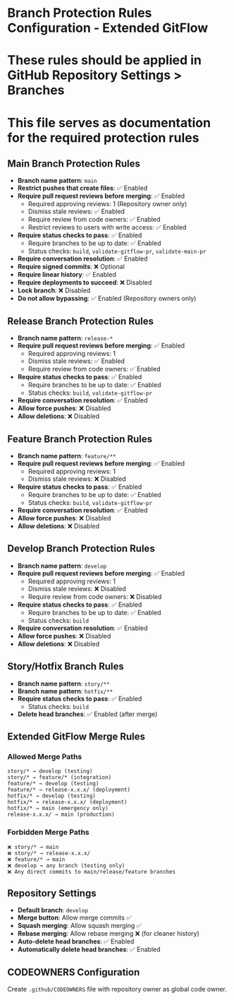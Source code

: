 # Branch Protection Rules Configuration - Extended GitFlow
# 
# These rules should be applied in GitHub Repository Settings > Branches
# This file serves as documentation for the required protection rules

## Main Branch Protection Rules
- **Branch name pattern**: `main`
- **Restrict pushes that create files**: ✅ Enabled
- **Require pull request reviews before merging**: ✅ Enabled
  - Required approving reviews: 1 (Repository owner only)
  - Dismiss stale reviews: ✅ Enabled
  - Require review from code owners: ✅ Enabled
  - Restrict reviews to users with write access: ✅ Enabled
- **Require status checks to pass**: ✅ Enabled
  - Require branches to be up to date: ✅ Enabled
  - Status checks: `build`, `validate-gitflow-pr`, `validate-main-pr`
- **Require conversation resolution**: ✅ Enabled
- **Require signed commits**: ❌ Optional
- **Require linear history**: ✅ Enabled
- **Require deployments to succeed**: ❌ Disabled
- **Lock branch**: ❌ Disabled
- **Do not allow bypassing**: ✅ Enabled (Repository owners only)

## Release Branch Protection Rules
- **Branch name pattern**: `release-*`
- **Require pull request reviews before merging**: ✅ Enabled
  - Required approving reviews: 1
  - Dismiss stale reviews: ✅ Enabled
  - Require review from code owners: ✅ Enabled
- **Require status checks to pass**: ✅ Enabled
  - Require branches to be up to date: ✅ Enabled
  - Status checks: `build`, `validate-gitflow-pr`
- **Require conversation resolution**: ✅ Enabled
- **Allow force pushes**: ❌ Disabled
- **Allow deletions**: ❌ Disabled

## Feature Branch Protection Rules
- **Branch name pattern**: `feature/**`
- **Require pull request reviews before merging**: ✅ Enabled
  - Required approving reviews: 1
  - Dismiss stale reviews: ❌ Disabled
- **Require status checks to pass**: ✅ Enabled
  - Require branches to be up to date: ✅ Enabled
  - Status checks: `build`, `validate-gitflow-pr`
- **Require conversation resolution**: ✅ Enabled
- **Allow force pushes**: ❌ Disabled
- **Allow deletions**: ❌ Disabled

## Develop Branch Protection Rules
- **Branch name pattern**: `develop`
- **Require pull request reviews before merging**: ✅ Enabled
  - Required approving reviews: 1
  - Dismiss stale reviews: ❌ Disabled
  - Require review from code owners: ❌ Disabled
- **Require status checks to pass**: ✅ Enabled
  - Require branches to be up to date: ✅ Enabled
  - Status checks: `build`
- **Require conversation resolution**: ✅ Enabled
- **Allow force pushes**: ❌ Disabled
- **Allow deletions**: ❌ Disabled

## Story/Hotfix Branch Rules
- **Branch name pattern**: `story/**`
- **Branch name pattern**: `hotfix/**`
- **Require status checks to pass**: ✅ Enabled
  - Status checks: `build`
- **Delete head branches**: ✅ Enabled (after merge)

## Extended GitFlow Merge Rules

### Allowed Merge Paths
```
story/* → develop (testing)
story/* → feature/* (integration)
feature/* → develop (testing)
feature/* → release-x.x.x/ (deployment)
hotfix/* → develop (testing)
hotfix/* → release-x.x.x/ (deployment)
hotfix/* → main (emergency only)
release-x.x.x/ → main (production)
```

### Forbidden Merge Paths
```
❌ story/* → main
❌ story/* → release-x.x.x/
❌ feature/* → main
❌ develop → any branch (testing only)
❌ Any direct commits to main/release/feature branches
```

## Repository Settings
- **Default branch**: `develop`
- **Merge button**: Allow merge commits ✅
- **Squash merging**: Allow squash merging ✅
- **Rebase merging**: Allow rebase merging ❌ (for cleaner history)
- **Auto-delete head branches**: ✅ Enabled
- **Automatically delete head branches**: ✅ Enabled

## CODEOWNERS Configuration
Create `.github/CODEOWNERS` file with repository owner as global code owner.
